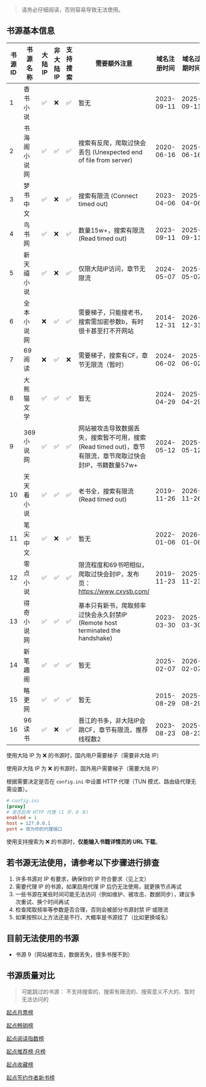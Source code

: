 > 请务必仔细阅读，否则容易导致无法使用。

## 书源基本信息

| 书源 ID | 书源名称   | 大陆 IP | 非大陆 IP | 支持搜索 | 需要额外注意                                                           | 域名注册时间     | 域名过期时间     | 网址                          |
|-------|--------|-------|--------|------|------------------------------------------------------------------|------------|------------|-----------------------------|
| 1     | 香书小说   | ✅     | ❌      | ✅    | 暂无                                                               | 2023-09-11 | 2025-09-11 | http://www.xbiqugu.la/      |
| 2     | 书海阁小说网 | ✅     | ✅      | ✅    | 搜索有反爬，爬取过快会丢包 (Unexpected end of file from server)               | 2020-06-16 | 2025-06-16 | https://www.shuhaige.net/   |
| 3     | 梦书中文   | ✅     | ❌      | ✅    | 搜索有限流 (Connect timed out)                                        | 2023-04-06 | 2025-04-06 | http://www.mcmssc.la/       |
| 4     | 鸟书网    | ✅     | ❌      | ✅    | 数量15w+，搜索有限流 (Read timed out)                                    | 2023-09-11 | 2025-09-11 | http://www.99xs.info/       |
| 5     | 新天禧小说  | ✅     | ❌      | ✅    | 仅限大陆IP访问，章节无限流                                                   | 2024-05-07 | 2025-05-07 | https://www.tianxibook.com/ |
| 6     | 全本小说网  | ❌     | ✅      | ✅    | 需要梯子，只能搜老书，搜索需加密参数b，有时很卡甚至打不开网站                                  | 2014-12-31 | 2026-12-31 | https://quanben5.com/       |
| 7     | 69阅读   | ❌     | ✅      | ❌    | 需要梯子，搜索有CF，章节无限流（暂时）                                             | 2024-06-02 | 2025-06-02 | https://www.69yuedu.net/    |
| 8     | 大熊猫文学  | ✅     | ✅      | ✅    | 暂无                                                               | 2024-04-29 | 2025-04-29 | https://www.dxmwx.org/      |
| 9     | 369小说网 | ✅     | ✅      | ✅    | 网站被攻击导致数据丢失，搜索暂不可用，搜索 (Read timed out)，章节有限流，章节爬取过快会封IP，书籍数量57w+ | 2024-05-12 | 2025-05-12 | https://www.369book.cc/     |
| 10    | 天天看小说  | ✅     | ✅      | ✅    | 老书全，搜索有限流 (Read timed out)                                       | 2019-11-26 | 2026-11-26 | https://cn.ttkan.co/        |
| 11    | 笔尖中文   | ✅     | ❌      | ✅    | 暂无                                                               | 2022-01-06 | 2026-01-06 | http://www.xbiquzw.com/     |
| 12    | 零点小说   | ✅     | ✅      | ✅    | 限流程度和69书吧相似，爬取过快会封IP，发布页：https://www.cxysb.com/                  | 2019-11-23 | 2025-11-23 | https://www.0xs.net/        |
| 13    | 得奇小说网  | ✅     | ✅      | ✅    | 基本只有新书，爬取频率过快会永久封禁IP (Remote host terminated the handshake)      | 2023-03-30 | 2025-03-30 | https://www.deqixs.com/     |
| 14    | 新笔趣阁   | ✅     | ✅      | ✅    | 暂无                                                               | 2025-02-07 | 2026-02-07 | https://www.xbqg06.com/     |
| 15    | 略更网    | ✅     | ✅      | ✅    | 暂无                                                               | 2015-08-29 | 2025-08-29 | https://www.luegeng.com/    |
| 16    | 96读书   | ✅     | ❌      | ✅    | 晋江的书多，非大陆IP会跳CF，章节有限流，推荐线程数2                                     | 2023-08-23 | 2025-08-23 | https://www.96dushu.com/    |

使用大陆 IP 为 ❌ 的书源时，国内用户需要梯子（需要非大陆 IP）

使用非大陆 IP 为 ❌ 的书源时，国外用户需要梯子（需要大陆 IP）

根据需要决定是否在 `config.ini` 中设置 HTTP 代理（TUN 模式、路由级代理无需设置）。

```ini
# config.ini
[proxy]
# 是否启用 HTTP 代理 (1 开，0 关)
enabled = 1
host = 127.0.0.1
port = 改为你的代理端口
```

使用支持搜索为 ❌ 的书源时，**仅能输入书籍详情页的 URL 下载**。

## 若书源无法使用，请参考以下步骤进行排查

1. 许多书源对 IP 有要求，确保你的 IP 符合要求（见上文）
2. 需要代理 IP 的书源，如果启用代理 IP 后仍无法使用，就更换节点再试
3. 一些书源在某些时间可能无法访问（例如维护、被攻击、数据同步），建议多次重试、换个时间再试
4. 检查爬取频率等参数是否合理，否则会被部分书源封禁 IP 或限流
5. 如果按照以上方法还是不行，大概率是书源挂了（比如更换域名）

## 目前无法使用的书源

- 书源 9（网站被攻击，数据丢失，很多书搜不到）

## 书源质量对比

> 可能跳过的书源： 不支持搜索的、搜索有限流的、搜索意义不大的、暂时无法访问的

[起点月票榜](qidian_rank/1-起点月票榜.md)

[起点畅销榜](qidian_rank/2-起点畅销榜.md)

[起点阅读指数榜](qidian_rank/3-起点阅读指数榜.md)

[起点推荐榜·月榜](qidian_rank/4-起点推荐榜·月榜.md)

[起点收藏榜](qidian_rank/5-起点收藏榜.md)

[起点签约作者新书榜](qidian_rank/6-起点签约作者新书榜.md)